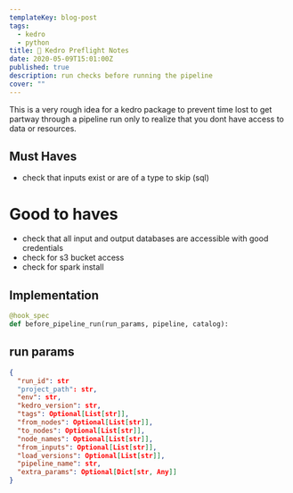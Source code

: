 ```yaml
---
templateKey: blog-post
tags:
  - kedro
  - python
title: 📝 Kedro Preflight Notes
date: 2020-05-09T15:01:00Z
published: true
description: run checks before running the pipeline
cover: ""
---
```


This is a very rough idea for a kedro package to prevent time lost to get partway through a pipeline run only to realize that you dont have access to data or resources.

## Must Haves

- check that inputs exist or are of a type to skip (sql)

# Good to haves

- check that all input and output databases are accessible with good credentials
- check for s3 bucket access
- check for spark install

## Implementation

```python
@hook_spec
def before_pipeline_run(run_params, pipeline, catalog):

```

## run params

```json
{
  "run_id": str
  "project_path": str,
  "env": str,
  "kedro_version": str,
  "tags": Optional[List[str]],
  "from_nodes": Optional[List[str]],
  "to_nodes": Optional[List[str]],
  "node_names": Optional[List[str]],
  "from_inputs": Optional[List[str]],
  "load_versions": Optional[List[str]],
  "pipeline_name": str,
  "extra_params": Optional[Dict[str, Any]]
}
```

